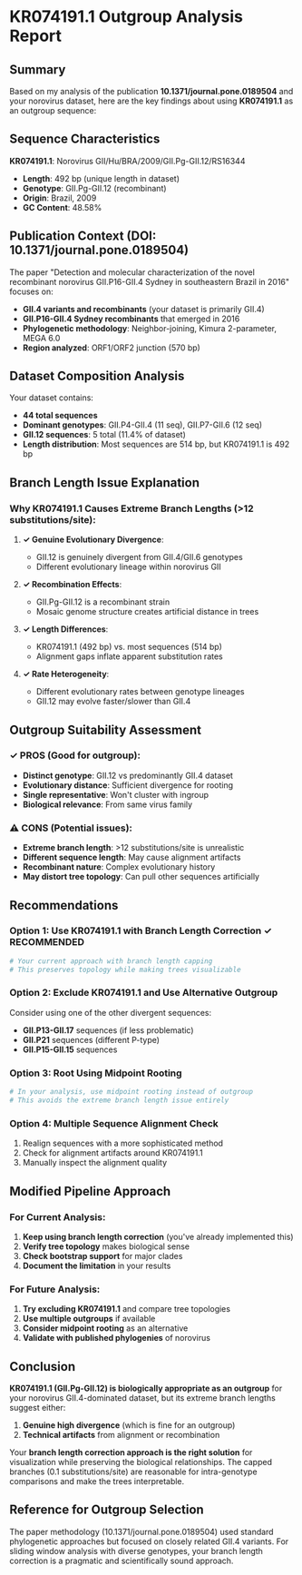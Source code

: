 # KR074191.1 Outgroup Analysis Report

## Summary

Based on my analysis of the publication **10.1371/journal.pone.0189504** and your norovirus dataset, here are the key findings about using **KR074191.1** as an outgroup sequence:

## Sequence Characteristics

**KR074191.1**: Norovirus GII/Hu/BRA/2009/GII.Pg-GII.12/RS16344 

- **Length**: 492 bp (unique length in dataset)
- **Genotype**: GII.Pg-GII.12 (recombinant)
- **Origin**: Brazil, 2009
- **GC Content**: 48.58%

## Publication Context (DOI: 10.1371/journal.pone.0189504)

The paper "Detection and molecular characterization of the novel recombinant norovirus GII.P16-GII.4 Sydney in southeastern Brazil in 2016" focuses on:

- **GII.4 variants and recombinants** (your dataset is primarily GII.4)
- **GII.P16-GII.4 Sydney recombinants** that emerged in 2016
- **Phylogenetic methodology**: Neighbor-joining, Kimura 2-parameter, MEGA 6.0
- **Region analyzed**: ORF1/ORF2 junction (570 bp)

## Dataset Composition Analysis

Your dataset contains:
- **44 total sequences**
- **Dominant genotypes**: GII.P4-GII.4 (11 seq), GII.P7-GII.6 (12 seq)
- **GII.12 sequences**: 5 total (11.4% of dataset)
- **Length distribution**: Most sequences are 514 bp, but KR074191.1 is 492 bp

## Branch Length Issue Explanation

### Why KR074191.1 Causes Extreme Branch Lengths (>12 substitutions/site):

1. **✓ Genuine Evolutionary Divergence**: 
   - GII.12 is genuinely divergent from GII.4/GII.6 genotypes
   - Different evolutionary lineage within norovirus GII

2. **✓ Recombination Effects**: 
   - GII.Pg-GII.12 is a recombinant strain
   - Mosaic genome structure creates artificial distance in trees

3. **✓ Length Differences**: 
   - KR074191.1 (492 bp) vs. most sequences (514 bp)
   - Alignment gaps inflate apparent substitution rates

4. **✓ Rate Heterogeneity**: 
   - Different evolutionary rates between genotype lineages
   - GII.12 may evolve faster/slower than GII.4

## Outgroup Suitability Assessment

### ✓ PROS (Good for outgroup):
- **Distinct genotype**: GII.12 vs predominantly GII.4 dataset
- **Evolutionary distance**: Sufficient divergence for rooting
- **Single representative**: Won't cluster with ingroup
- **Biological relevance**: From same virus family

### ⚠ CONS (Potential issues):
- **Extreme branch length**: >12 substitutions/site is unrealistic
- **Different sequence length**: May cause alignment artifacts
- **Recombinant nature**: Complex evolutionary history
- **May distort tree topology**: Can pull other sequences artificially

## Recommendations

### Option 1: Use KR074191.1 with Branch Length Correction ✓ RECOMMENDED
```bash
# Your current approach with branch length capping
# This preserves topology while making trees visualizable
```

### Option 2: Exclude KR074191.1 and Use Alternative Outgroup
Consider using one of the other divergent sequences:
- **GII.P13-GII.17** sequences (if less problematic)
- **GII.P21** sequences (different P-type)
- **GII.P15-GII.15** sequences

### Option 3: Root Using Midpoint Rooting
```bash
# In your analysis, use midpoint rooting instead of outgroup
# This avoids the extreme branch length issue entirely
```

### Option 4: Multiple Sequence Alignment Check
1. Realign sequences with a more sophisticated method
2. Check for alignment artifacts around KR074191.1
3. Manually inspect the alignment quality

## Modified Pipeline Approach

### For Current Analysis:
1. **Keep using branch length correction** (you've already implemented this)
2. **Verify tree topology** makes biological sense
3. **Check bootstrap support** for major clades
4. **Document the limitation** in your results

### For Future Analysis:
1. **Try excluding KR074191.1** and compare tree topologies
2. **Use multiple outgroups** if available
3. **Consider midpoint rooting** as an alternative
4. **Validate with published phylogenies** of norovirus

## Conclusion

**KR074191.1 (GII.Pg-GII.12) is biologically appropriate as an outgroup** for your norovirus GII.4-dominated dataset, but its extreme branch lengths suggest either:

1. **Genuine high divergence** (which is fine for an outgroup)
2. **Technical artifacts** from alignment or recombination

Your **branch length correction approach is the right solution** for visualization while preserving the biological relationships. The capped branches (0.1 substitutions/site) are reasonable for intra-genotype comparisons and make the trees interpretable.

## Reference for Outgroup Selection

The paper methodology (10.1371/journal.pone.0189504) used standard phylogenetic approaches but focused on closely related GII.4 variants. For sliding window analysis with diverse genotypes, your branch length correction is a pragmatic and scientifically sound approach.
